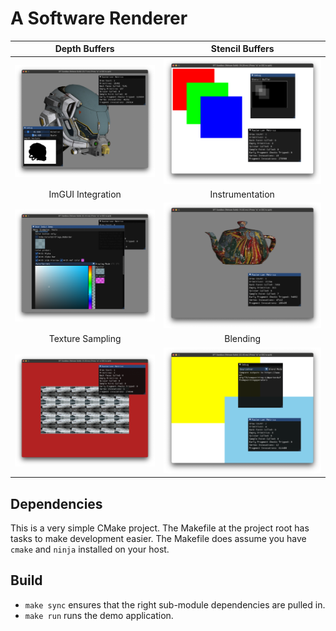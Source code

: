 # A Software Renderer

| Depth Buffers            |  Stencil Buffers           |
:-------------------------:|:---------------------------:
![](assets/demo/demo1.png) | ![](assets/demo/demo5.png) |
| ImGUI Integration        |  Instrumentation           |
![](assets/demo/demo2.png) | ![](assets/demo/demo4.png) |
| Texture Sampling         |  Blending                  |
![](assets/demo/demo3.png) | ![](assets/demo/demo6.png) |

## Dependencies

This is a very simple CMake project. The Makefile at the project root has tasks to make development easier. The Makefile does assume you have `cmake` and `ninja` installed on your host.

## Build

* `make sync` ensures that the right sub-module dependencies are pulled in.
* `make run` runs the demo application.
